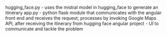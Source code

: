 hugging_face.py - uses the mistral model in hugging_face to generate an itinerary
app.py - python flask module that communicates with the angular front end and receives the request; processes by invoking Google Maps API, after receiving the itinerary from hugging face
angular project - UI to communicate and tackle the problem

